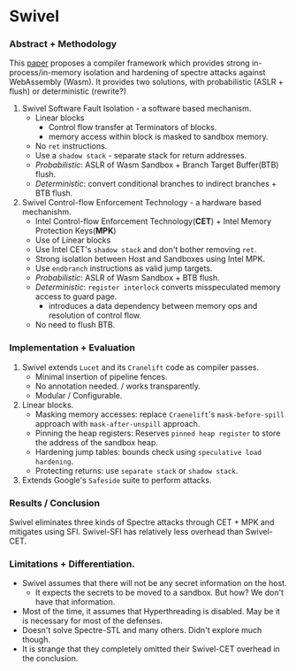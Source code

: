 # Swivel
### Abstract + Methodology
This [paper](https://arxiv.org/pdf/2102.12730.pdf) proposes a compiler framework which provides strong in-process/in-memory isolation and hardening of spectre attacks against WebAssembly (Wasm). It provides two solutions, with probabilistic (ASLR + flush) or deterministic (rewrite?)
1. Swivel Software Fault Isolation - a software based mechanism.
   - Linear blocks
     - Control flow transfer at Terminators of blocks.
     - memory access within block is masked to sandbox memory.
   - No `ret` instructions.
   - Use a `shadow stack` - separate stack for return addresses.
   - *Probabilistic*: ASLR of Wasm Sandbox + Branch Target Buffer(BTB) flush.
   - *Deterministic*: convert conditional branches to indirect branches + BTB flush.
2. Swivel Control-flow Enforcement Technology - a hardware based mechanishm.
   - Intel Control-flow Enforcement Technology(**CET**) + Intel Memory Protection Keys(**MPK**)
   - Use of Linear blocks
   - Use Intel CET's `shadow stack` and don't bother removing `ret`.
   - Strong isolation between Host and Sandboxes using Intel MPK.
   - Use `endbranch` instructions as valid jump targets.
   - *Probabilistic*: ASLR of Wasm Sandbox + BTB flush.
   - *Deterministic*: `register interlock` converts misspeculated memory access to guard page.
     - introduces a data dependency between memory ops and resolution of control flow.
   - No need to flush BTB.

### Implementation + Evaluation
1. Swivel extends `Lucet` and its `Cranelift` code as compiler passes.
   - Minimal insertion of pipeline fences.
   - No annotation needed. / works transparently.
   - Modular / Configurable.
2. Linear blocks.
    - Masking memory accesses: replace `Craenelift`'s `mask-before-spill` approach with `mask-after-unspill` approach.
    - Pinning the heap registers: Reserves `pinned heap register` to store the address of the sandbox heap.
    - Hardening jump tables: bounds check using `speculative load hardening`.
    - Protecting returns: use `separate stack` or `shadow stack`.
3. Extends Google's `Safeside` suite to perform attacks.

### Results / Conclusion
Swivel eliminates three kinds of Spectre attacks through CET + MPK and mitigates using SFI.
Swivel-SFI has relatively less overhead than Swivel-CET.

### Limitations + Differentiation.
- Swivel assumes that there will not be any secret information on the host.
  - It expects the secrets to be moved to a sandbox. But how? We don't have that information.
- Most of the time, it assumes that Hyperthreading is disabled. May be it is necessary for most of the defenses.
- Doesn't solve Spectre-STL and many others. Didn't explore much though.
- It is strange that they completely omitted their Swivel-CET overhead in the conclusion.
